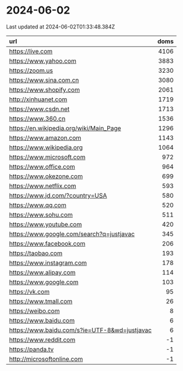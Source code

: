 # 2024-06-02

<!-- BEGIN -->
Last updated at 2024-06-02T01:33:48.384Z

url | doms
:- | -:
https://live.com | 4106
https://www.yahoo.com | 3883
https://zoom.us | 3230
https://www.sina.com.cn | 3080
https://www.shopify.com | 2061
http://xinhuanet.com | 1719
https://www.csdn.net | 1713
https://www.360.cn | 1536
https://en.wikipedia.org/wiki/Main_Page | 1296
https://www.amazon.com | 1143
https://www.wikipedia.org | 1064
https://www.microsoft.com | 972
https://www.office.com | 964
https://www.okezone.com | 699
https://www.netflix.com | 593
https://www.jd.com/?country=USA | 580
https://www.qq.com | 520
https://www.sohu.com | 511
https://www.youtube.com | 420
https://www.google.com/search?q=justjavac | 345
https://www.facebook.com | 206
https://taobao.com | 193
https://www.instagram.com | 178
https://www.alipay.com | 114
https://www.google.com | 103
https://vk.com | 95
https://www.tmall.com | 26
https://weibo.com | 8
https://www.baidu.com | 6
https://www.baidu.com/s?ie=UTF-8&wd=justjavac | 6
https://www.reddit.com | -1
https://panda.tv | -1
http://microsoftonline.com | -1
<!-- END -->
